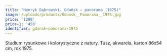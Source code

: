 ```yaml
---
title: "Henryk Dąbrowski. Gdańsk – panorama (1975)"
image: /uploads/products/Gdansk__Panorama__1975.jpg
price: '1200'
price-1: '450'
identifier: gdansk–panorama-1975
---
```


Studium rysunkowe i kolorystyczne z natury. Tusz, akwarela, karton 86x54 cm, rok 1975.